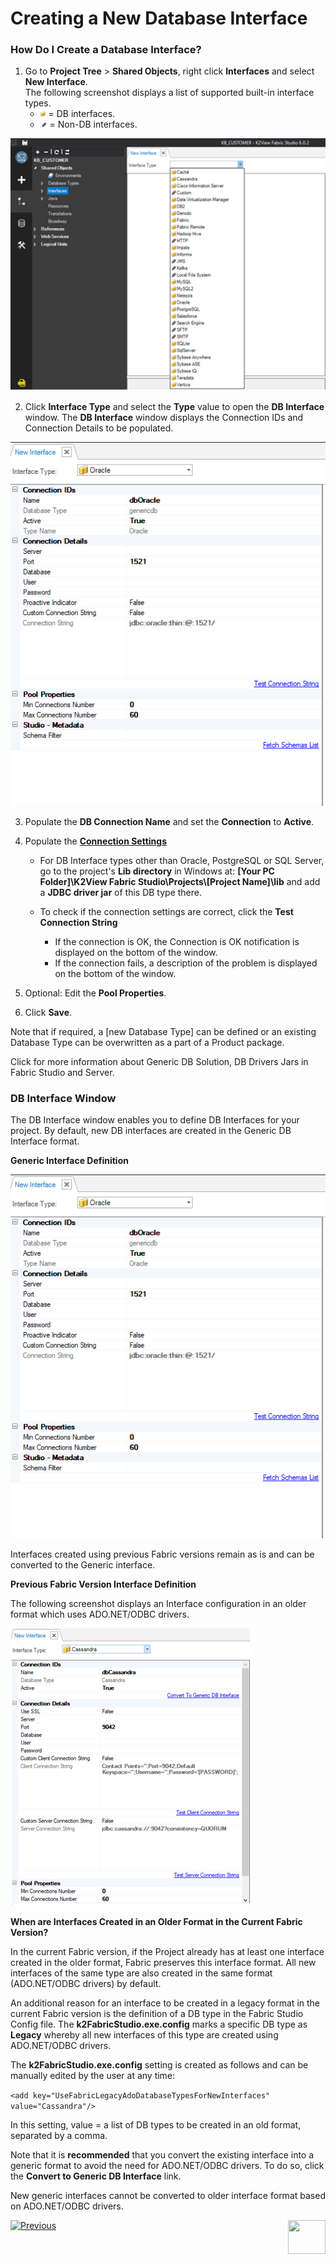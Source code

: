 # Creating a New Database Interface

### How Do I Create a Database Interface?

1. Go to **Project Tree** > **Shared Objects**, right click **Interfaces** and select **New Interface**.\
The following screenshot displays a list of supported built-in interface types.
     * ![image](/articles/05_DB_interfaces/images/05_04_icon1.png) = DB interfaces.
     * ![image](/articles/05_DB_interfaces/images/05_04_icon2.png) = Non-DB interfaces.

![image](/articles/05_DB_interfaces/images/05_04_01%20interface%20types.png)

2. Click **Interface Type** and select the **Type** value to open the **DB Interface** window. The **DB Interface** window displays the Connection IDs and Connection Details to be populated. 

![image](/articles/05_DB_interfaces/images/05_04_02%20DB%20Interface.png)

3. Populate the **DB Connection Name** and set the **Connection** to **Active**.

4. Populate the [**Connection Settings**](/articles/05_DB_interfaces/03_DB_interfaces_overview.md#database-connection-settings)

    * For DB Interface types other than Oracle, PostgreSQL or SQL Server, go to the project's **Lib directory** in Windows at:
    **[Your PC Folder]\K2View Fabric Studio\Projects\\[Project Name]\lib** and add a **JDBC driver jar** of this DB type there.   
   
    * To check if the connection settings are correct, click the **Test Connection String**
       * If the connection is OK, the Connection is OK notification is displayed on the bottom of the window.
       * If the connection fails, a description of the problem is displayed on the bottom of the window. 
       
5. Optional: Edit the **Pool Properties**.

6. Click **Save**.

    
Note that if required, a [new Database Type] can be defined or an existing Database Type can be overwritten as a part of a Product package.

Click for more information about Generic DB Solution, DB Drivers Jars in Fabric Studio and Server.

### DB Interface Window

The DB Interface window enables you to define DB Interfaces for your project. By default, new DB interfaces are created in the Generic DB Interface format. 


**Generic Interface Definition**

![image](/articles/05_DB_interfaces/images/05_04_03%20Generic%20Interface%20Definition.png)

Interfaces created using previous Fabric versions remain as is and can be converted to the Generic interface.
 

**Previous Fabric Version Interface Definition**

The following screenshot displays an Interface configuration in an older format which uses ADO.NET/ODBC drivers.

![image](/articles/05_DB_interfaces/images/05_04_04%20Previous%20Fabric%20Version%20Interface%20Definition.png)


**When are Interfaces Created in an Older Format in the Current Fabric Version?**

In the current Fabric version, if the Project already has at least one interface created in the older format, Fabric preserves this interface format. All new interfaces of the same type are also created in the same format (ADO.NET/ODBC drivers) by default.

An additional reason for an interface to be created in a legacy format in the current Fabric version is the definition of a DB type in the Fabric Studio Config file. The **k2FabricStudio.exe.config** marks a specific DB type as **Legacy** whereby all new interfaces of this type are created using ADO.NET/ODBC drivers.  

The **k2FabricStudio.exe.config** setting is created as follows and can be manually edited by the user at any time:

 ```<add key="UseFabricLegacyAdoDatabaseTypesForNewInterfaces" value="Cassandra"/>``` 


In this setting, value = a list of DB types to be created in an old format, separated by a comma.

Note that it is **recommended** that you convert the existing interface into a generic format to avoid the need for ADO.NET/ODBC drivers. To do so, click the **Convert to Generic DB Interface** link.

New generic interfaces cannot be converted to older interface format based on ADO.NET/ODBC drivers. 

[![Previous](/articles/images/Previous.png)](/articles/05_DB_interfaces/03_DB_interfaces_overview.md)[<img align="right" width="60" height="54" src="/articles/images/Next.png">](/articles/05_DB_interfaces/05_adding_a_fabric_and_remote_fabric_interface_type.md)

